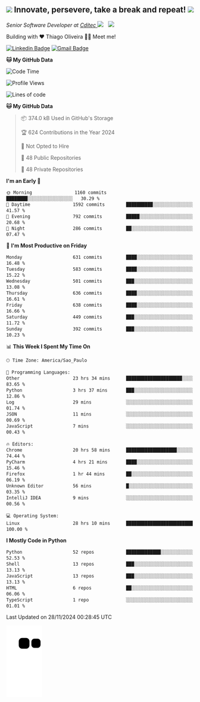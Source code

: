 <h2><img src="https://emojis.slackmojis.com/emojis/images/1531849430/4246/blob-sunglasses.gif?1531849430" width="30"/> Innovate, persevere, take a break and repeat! <img src="https://media.giphy.com/media/12oufCB0MyZ1Go/giphy.gif" width="50"></h2>
<img align='right' src="https://media.giphy.com/media/M9gbBd9nbDrOTu1Mqx/giphy.gif" width="230">
<p><em>Senior Software Developer at <a href="https://www.cditec.com.br/">Cditec
</a><img src="https://media.giphy.com/media/WUlplcMpOCEmTGBtBW/giphy.gif" width="30"> 
</em></p>



Building with ❤️ Thiago Oliveira 👋🏽 Meet me!

[![Linkedin Badge](https://img.shields.io/badge/-Thiago-blue?style=flat-square&logo=Linkedin&logoColor=white&link=https://www.linkedin.com/in/tgmarinho/)](https://www.linkedin.com/in/thiagoceconelo/) 
[![Gmail Badge](https://img.shields.io/badge/-thiceconelo@gmail.com-c14438?style=flat-square&logo=Gmail&logoColor=white&link=mailto:thiceconelo@gmail.com)](mailto:thiceconelo@gmail.com)

</em></p>

<!-- <span style="height ">
![Anurag's GitHub stats](https://github-readme-stats.vercel.app/api?username=arthurspk&show_icons=true&theme=tokyonight)
</span> -->

**🐱 My GitHub Data** 
<!--START_SECTION:waka-->
![Code Time](http://img.shields.io/badge/Code%20Time-2%2C204%20hrs%2017%20mins-blue)

![Profile Views](http://img.shields.io/badge/Profile%20Views-0-blue)

![Lines of code](https://img.shields.io/badge/From%20Hello%20World%20I%27ve%20Written-5.2%20million%20lines%20of%20code-blue)

**🐱 My GitHub Data** 

> 📦 374.0 kB Used in GitHub's Storage 
 > 
> 🏆 624 Contributions in the Year 2024
 > 
> 🚫 Not Opted to Hire
 > 
> 📜 48 Public Repositories 
 > 
> 🔑 48 Private Repositories 
 > 
**I'm an Early 🐤** 

```text
🌞 Morning                1160 commits        ████████░░░░░░░░░░░░░░░░░   30.29 % 
🌆 Daytime                1592 commits        ██████████░░░░░░░░░░░░░░░   41.57 % 
🌃 Evening                792 commits         █████░░░░░░░░░░░░░░░░░░░░   20.68 % 
🌙 Night                  286 commits         ██░░░░░░░░░░░░░░░░░░░░░░░   07.47 % 
```
📅 **I'm Most Productive on Friday** 

```text
Monday                   631 commits         ████░░░░░░░░░░░░░░░░░░░░░   16.48 % 
Tuesday                  583 commits         ████░░░░░░░░░░░░░░░░░░░░░   15.22 % 
Wednesday                501 commits         ███░░░░░░░░░░░░░░░░░░░░░░   13.08 % 
Thursday                 636 commits         ████░░░░░░░░░░░░░░░░░░░░░   16.61 % 
Friday                   638 commits         ████░░░░░░░░░░░░░░░░░░░░░   16.66 % 
Saturday                 449 commits         ███░░░░░░░░░░░░░░░░░░░░░░   11.72 % 
Sunday                   392 commits         ███░░░░░░░░░░░░░░░░░░░░░░   10.23 % 
```


📊 **This Week I Spent My Time On** 

```text
🕑︎ Time Zone: America/Sao_Paulo

💬 Programming Languages: 
Other                    23 hrs 34 mins      █████████████████████░░░░   83.65 % 
Python                   3 hrs 37 mins       ███░░░░░░░░░░░░░░░░░░░░░░   12.86 % 
Log                      29 mins             ░░░░░░░░░░░░░░░░░░░░░░░░░   01.74 % 
JSON                     11 mins             ░░░░░░░░░░░░░░░░░░░░░░░░░   00.69 % 
JavaScript               7 mins              ░░░░░░░░░░░░░░░░░░░░░░░░░   00.43 % 

🔥 Editors: 
Chrome                   20 hrs 58 mins      ███████████████████░░░░░░   74.44 % 
PyCharm                  4 hrs 21 mins       ████░░░░░░░░░░░░░░░░░░░░░   15.46 % 
Firefox                  1 hr 44 mins        ██░░░░░░░░░░░░░░░░░░░░░░░   06.19 % 
Unknown Editor           56 mins             █░░░░░░░░░░░░░░░░░░░░░░░░   03.35 % 
IntelliJ IDEA            9 mins              ░░░░░░░░░░░░░░░░░░░░░░░░░   00.56 % 

💻 Operating System: 
Linux                    28 hrs 10 mins      █████████████████████████   100.00 % 
```

**I Mostly Code in Python** 

```text
Python                   52 repos            █████████████░░░░░░░░░░░░   52.53 % 
Shell                    13 repos            ███░░░░░░░░░░░░░░░░░░░░░░   13.13 % 
JavaScript               13 repos            ███░░░░░░░░░░░░░░░░░░░░░░   13.13 % 
HTML                     6 repos             ██░░░░░░░░░░░░░░░░░░░░░░░   06.06 % 
TypeScript               1 repo              ░░░░░░░░░░░░░░░░░░░░░░░░░   01.01 % 
```




 Last Updated on 28/11/2024 00:28:45 UTC
<!--END_SECTION:waka-->

![Snake animation](https://github.com/rafaballerini/rafaballerini/blob/output/github-contribution-grid-snake.svg)


<!---
ceconelo/ceconelo is a ✨ special ✨ repository because its `README.md` (this file) appears on your GitHub profile.
You can click the Preview link to take a look at your changes.
--->
